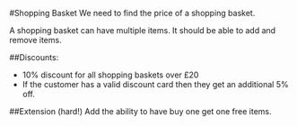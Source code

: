 #Shopping Basket
We need to find the price of a shopping basket.

A shopping basket can have multiple items.
It should be able to add and remove items.

##Discounts:

- 10% discount for all shopping baskets over £20
- If the customer has a valid discount card then they get an additional 5% off.

##Extension (hard!)
  Add the ability to have buy one get one free items.
